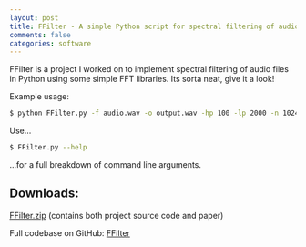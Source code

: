 ```yaml
---
layout: post
title: FFilter - A simple Python script for spectral filtering of audio files
comments: false
categories: software
---
```


FFilter is a project I worked on to implement spectral filtering of audio files in Python using some simple FFT libraries. Its sorta neat, give it a look! 

Example usage: 

``` bash
$ python FFilter.py -f audio.wav -o output.wav -hp 100 -lp 2000 -n 1024 
```

Use...

``` bash
$ FFilter.py --help 
```

...for a full breakdown of command line arguments.

Downloads: 
---

[FFilter.zip](https://dl.dropbox.com/u/3030733/FFilter.zip) (contains both project source code and paper) 


Full codebase on GitHub: 
[FFilter](https://github.com/sethhochberg/FFilter)